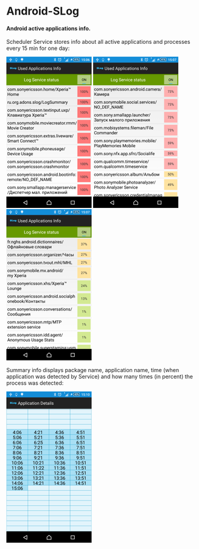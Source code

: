 # Android-SLog
#### Android active applications info.

Scheduler Service stores info about all active applications and processes every 15 min for one day:

![link](screenshots/list1.png) ![link](screenshots/list2.png) ![link](screenshots/list3.png)


Summary info displays package name, application name, time (when application was detected by Service) and how many times (in percent) the process was detected:

![link](screenshots/details.png)
